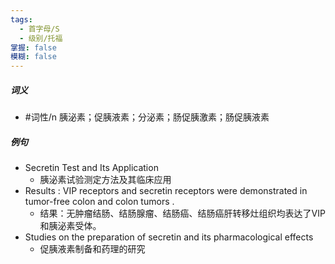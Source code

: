 ```yaml
---
tags:
  - 首字母/S
  - 级别/托福
掌握: false
模糊: false
---
```

##### 词义
- #词性/n  胰泌素；促胰液素；分泌素；肠促胰激素；肠促胰液素
##### 例句
- Secretin Test and Its Application
	- 胰泌素试验测定方法及其临床应用
- Results : VIP receptors and secretin receptors were demonstrated in tumor-free colon and colon tumors .
	- 结果：无肿瘤结肠、结肠腺瘤、结肠癌、结肠癌肝转移灶组织均表达了VIP和胰泌素受体。
- Studies on the preparation of secretin and its pharmacological effects
	- 促胰液素制备和药理的研究
